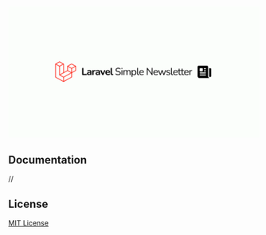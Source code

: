 ![Laravel Simple Newsletter logo](art/logo.png)

## Documentation

//

## License

[MIT License](LICENSE.md)
